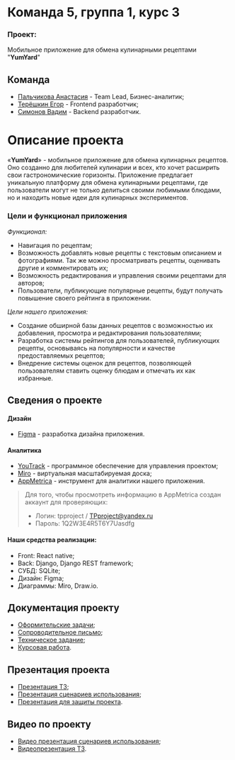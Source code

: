 # Команда 5, группа 1, курс 3
### Проект: 
Мобильное приложение для обмена кулинарными рецептами "**YumYard**"

## Команда 
- [Пальчикова Анастасия](https://github.com/oneKITSUNE "") - Team Lead, Бизнес-аналитик;
- [Терёшкин Егор](https://github.com/ssxdtxr "") - Frontend разработчик;
- [Симонов Вадим](https://github.com/uadiasas "") - Backend разработчик.

# Описание проекта
«**YumYard**» - мобильное приложение для обмена кулинарных рецептов.
Оно созданно для любителей кулинарии и всех, кто хочет расширить свои гастрономические горизонты. Приложение предлагает уникальную платформу для обмена кулинарными рецептами, где пользователи могут не только делиться своими любимыми блюдами, но и находить новые идеи для кулинарных экспериментов.
 ### Цели и функционал приложения
*Функционал:*
- Навигация по рецептам; 
- Возможность добавлять новые рецепты с текстовым описанием и фотографиями. Так же можно просматривать рецепты, оценивать другие и комментировать их;
- Возможность редактирования и управления своими рецептами для авторов;
- Пользователи, публикующие популярные рецепты, будут получать повышение своего рейтинга в приложении.

*Цели нашего приложения:*
- Создание обширной базы данных рецептов с возможностью их добавления, просмотра и редактирования пользователями;
- Разработка системы рейтингов для пользователей, публикующих рецепты, основываясь на популярности и качестве предоставляемых рецептов;
- Внедрение системы оценок для рецептов, позволяющей пользователям ставить оценку блюдам и отмечать их как избранные.

## Сведения о проекте
#### Дизайн
* [Figma](https://www.figma.com/file/DohGqeWwXjjcsntfWs468S/Untitled?type=design&node-id=0-1&mode=design&t=QGa29ENDgnmAj0n3-0 "Дизайн") - разработка дизайна приложения.
#### Аналитика
* [YouTrack](https://onekitsune.youtrack.cloud/projects/daff63c7-b051-4123-99ae-99dc07141bea "ПО") - программное обеспечение для управления проектом;
* [Miro](https://miro.com/app/board/uXjVNgEXMZ0=/?share_link_id=763801210761 "Онлайн-доска") -  виртуальная масштабируемая доска;
* [AppMetrica](https://appmetrica.yandex.ru/overview?appId=4589335&period=week&group=day&currency=rub&accuracy=medium "") - инструмент для аналитики нашего приложения. 
> Для того, чтобы просмотреть информацию в AppMetrica создан аккаунт для проверяющих: 
> * Логин: tpproject / TPproject@yandex.ru
> * Пароль: 1Q2W3E4R5T6Y7Uasdfg

#### Наши средства реализации:
- Front: React native;
- Back: Django, Django REST framework;
- СУБД: SQLite;
- Дизайн: Figma;
- Диаграммы: Miro, Draw.io. 

## Документация проекту
* [Оформительские задачи](https://github.com/ssxdtxr/Programming-technologies-project/tree/master/%D0%A1%D0%BE%D0%BF%D1%80%D0%BE%D0%B2%D0%BE%D0%B4%D0%B8%D1%82%D0%B5%D0%BB%D1%8C%D0%BD%D0%BE%D0%B5%20%D0%BF%D0%B8%D1%81%D1%8C%D0%BC%D0%BE);
* [Сопроводительное письмо](https://github.com/ssxdtxr/Programming-technologies-project/blob/master/%D0%A1%D0%BE%D0%BF%D1%80%D0%BE%D0%B2%D0%BE%D0%B4%D0%B8%D1%82%D0%B5%D0%BB%D1%8C%D0%BD%D0%BE%D0%B5%20%D0%BF%D0%B8%D1%81%D1%8C%D0%BC%D0%BE/%D0%A1%D0%BE%D0%BF%D1%80%D0%BE%D0%B2%D0%BE%D0%B4%D0%B8%D1%82%D0%B5%D0%BB%D1%8C%D0%BD%D0%BE%D0%B5%20%D0%BF%D0%B8%D1%81%D1%8C%D0%BC%D0%BE.pdf);
* [Техническое задание](https://github.com/ssxdtxr/Programming-technologies-project/tree/master/%D0%A2%D0%B5%D1%85%D0%BD%D0%B8%D1%87%D0%B5%D1%81%D0%BA%D0%BE%D0%B5_%D0%B7%D0%B0%D0%B4%D0%B0%D0%BD%D0%B8%D0%B5);
* [Курсовая работа](https://github.com/ssxdtxr/Programming-technologies-project/tree/master/%D0%9A%D1%83%D1%80%D1%81%D0%BE%D0%B2%D0%B0%D1%8F%20%D1%80%D0%B0%D0%B1%D0%BE%D1%82%D0%B0).

## Презентация проекта
* [Презентация ТЗ](https://github.com/ssxdtxr/Programming-technologies-project/tree/master/%D0%9F%D1%80%D0%B5%D0%B7%D0%B5%D0%BD%D1%82%D0%B0%D1%86%D0%B8%D1%8F%20%D0%A2%D0%97);
* [Презентация сценариев использования](https://github.com/ssxdtxr/Programming-technologies-project/tree/master/%D0%9F%D1%80%D0%B5%D0%B7%D0%B5%D0%BD%D1%82%D0%B0%D1%86%D0%B8%D1%8F%20%D1%81%D1%86%D0%B5%D0%BD%D0%B0%D1%80%D0%B8%D0%B5%D0%B2);
* [Презентация для защиты проекта](https://github.com/ssxdtxr/Programming-technologies-project/tree/master/%D0%9F%D1%80%D0%B5%D0%B7%D0%B5%D0%BD%D1%82%D0%B0%D1%86%D0%B8%D1%8F%20%D0%B4%D0%BB%D1%8F%20%D0%B7%D0%B0%D1%89%D0%B8%D1%82%D1%8B%20%D0%BF%D1%80%D0%BE%D0%B5%D0%BA%D1%82%D0%B0).

## Видео по проекту
* [Видео презентация сценариев использования](https://youtube.com/shorts/lb-zAinUEvE?si=S74ysLdFZB5ywc2d);
* [Видеопрезентация ТЗ](https://github.com/ssxdtxr/Programming-technologies-project/tree/master/%D0%92%D0%B8%D0%B4%D0%B5%D0%BE%D0%BF%D1%80%D0%B5%D0%B7%D0%B5%D0%BD%D1%82%D0%B0%D1%86%D0%B8%D1%8F).
